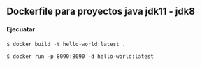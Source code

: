## Dockerfile para proyectos java jdk11 - jdk8
#### Ejecuatar
```console
$ docker build -t hello-world:latest .
```
```console
$ docker run -p 8090:8090 -d hello-world:latest
```
